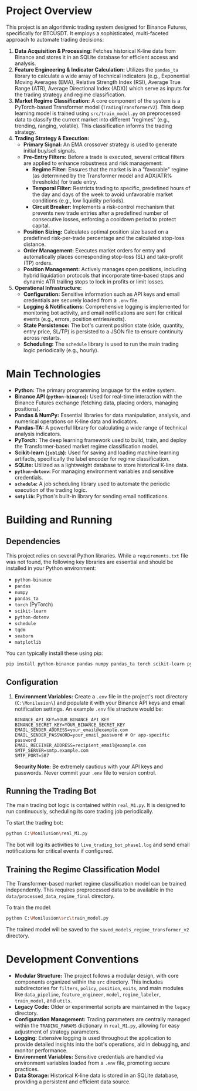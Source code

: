 # Project Overview

This project is an algorithmic trading system designed for Binance Futures, specifically for BTCUSDT. It employs a sophisticated, multi-faceted approach to automate trading decisions:

1.  **Data Acquisition & Processing:** Fetches historical K-line data from Binance and stores it in an SQLite database for efficient access and analysis.
2.  **Feature Engineering & Indicator Calculation:** Utilizes the `pandas_ta` library to calculate a wide array of technical indicators (e.g., Exponential Moving Averages (EMA), Relative Strength Index (RSI), Average True Range (ATR), Average Directional Index (ADX)) which serve as inputs for the trading strategy and regime classification.
3.  **Market Regime Classification:** A core component of the system is a PyTorch-based Transformer model (`TradingTransformerV2`). This deep learning model is trained using `src/train_model.py` on preprocessed data to classify the current market into different "regimes" (e.g., trending, ranging, volatile). This classification informs the trading strategy.
4.  **Trading Strategy & Execution:**
    *   **Primary Signal:** An EMA crossover strategy is used to generate initial buy/sell signals.
    *   **Pre-Entry Filters:** Before a trade is executed, several critical filters are applied to enhance robustness and risk management:
        *   **Regime Filter:** Ensures that the market is in a "favorable" regime (as determined by the Transformer model and ADX/ATR% thresholds) for trade entry.
        *   **Temporal Filter:** Restricts trading to specific, predefined hours of the day and days of the week to avoid unfavorable market conditions (e.g., low liquidity periods).
        *   **Circuit Breaker:** Implements a risk-control mechanism that prevents new trade entries after a predefined number of consecutive losses, enforcing a cooldown period to protect capital.
    *   **Position Sizing:** Calculates optimal position size based on a predefined risk-per-trade percentage and the calculated stop-loss distance.
    *   **Order Management:** Executes market orders for entry and automatically places corresponding stop-loss (SL) and take-profit (TP) orders.
    *   **Position Management:** Actively manages open positions, including hybrid liquidation protocols that incorporate time-based stops and dynamic ATR trailing stops to lock in profits or limit losses.
5.  **Operational Infrastructure:**
    *   **Configuration:** Sensitive information such as API keys and email credentials are securely loaded from a `.env` file.
    *   **Logging & Notifications:** Comprehensive logging is implemented for monitoring bot activity, and email notifications are sent for critical events (e.g., errors, position entries/exits).
    *   **State Persistence:** The bot's current position state (side, quantity, entry price, SL/TP) is persisted to a JSON file to ensure continuity across restarts.
    *   **Scheduling:** The `schedule` library is used to run the main trading logic periodically (e.g., hourly).

# Main Technologies

*   **Python:** The primary programming language for the entire system.
*   **Binance API (`python-binance`):** Used for real-time interaction with the Binance Futures exchange (fetching data, placing orders, managing positions).
*   **Pandas & NumPy:** Essential libraries for data manipulation, analysis, and numerical operations on K-line data and indicators.
*   **Pandas-TA:** A powerful library for calculating a wide range of technical analysis indicators.
*   **PyTorch:** The deep learning framework used to build, train, and deploy the Transformer-based market regime classification model.
*   **Scikit-learn (`joblib`):** Used for saving and loading machine learning artifacts, specifically the label encoder for regime classification.
*   **SQLite:** Utilized as a lightweight database to store historical K-line data.
*   **`python-dotenv`:** For managing environment variables and sensitive credentials.
*   **`schedule`:** A job scheduling library used to automate the periodic execution of the trading logic.
*   **`smtplib`:** Python's built-in library for sending email notifications.

# Building and Running

## Dependencies

This project relies on several Python libraries. While a `requirements.txt` file was not found, the following key libraries are essential and should be installed in your Python environment:

*   `python-binance`
*   `pandas`
*   `numpy`
*   `pandas_ta`
*   `torch` (PyTorch)
*   `scikit-learn`
*   `python-dotenv`
*   `schedule`
*   `tqdm`
*   `seaborn`
*   `matplotlib`

You can typically install these using pip:
```bash
pip install python-binance pandas numpy pandas_ta torch scikit-learn python-dotenv schedule tqdm seaborn matplotlib
```

## Configuration

1.  **Environment Variables:** Create a `.env` file in the project's root directory (`C:\Monilusion\`) and populate it with your Binance API keys and email notification settings. An example `.env` file structure would be:

    ```
    BINANCE_API_KEY=YOUR_BINANCE_API_KEY
    BINANCE_SECRET_KEY=YOUR_BINANCE_SECRET_KEY
    EMAIL_SENDER_ADDRESS=your_email@example.com
    EMAIL_SENDER_PASSWORD=your_email_password # Or app-specific password
    EMAIL_RECEIVER_ADDRESS=recipient_email@example.com
    SMTP_SERVER=smtp.example.com
    SMTP_PORT=587
    ```

    **Security Note:** Be extremely cautious with your API keys and passwords. Never commit your `.env` file to version control.

## Running the Trading Bot

The main trading bot logic is contained within `real_M1.py`. It is designed to run continuously, scheduling its core trading job periodically.

To start the trading bot:

```bash
python C:\Monilusion\real_M1.py
```

The bot will log its activities to `live_trading_bot_phase1.log` and send email notifications for critical events if configured.

## Training the Regime Classification Model

The Transformer-based market regime classification model can be trained independently. This requires preprocessed data to be available in the `data/processed_data_regime_final` directory.

To train the model:

```bash
python C:\Monilusion\src\train_model.py
```

The trained model will be saved to the `saved_models_regime_transformer_v2` directory.

# Development Conventions

*   **Modular Structure:** The project follows a modular design, with core components organized within the `src` directory. This includes subdirectories for `filters`, `policy`, `position`, `exits`, and main modules like `data_pipeline`, `feature_engineer`, `model`, `regime_labeler`, `train_model`, and `utils`.
*   **Legacy Code:** Older or experimental scripts are maintained in the `legacy` directory.
*   **Configuration Management:** Trading parameters are centrally managed within the `TRADING_PARAMS` dictionary in `real_M1.py`, allowing for easy adjustment of strategy parameters.
*   **Logging:** Extensive logging is used throughout the application to provide detailed insights into the bot's operations, aid in debugging, and monitor performance.
*   **Environment Variables:** Sensitive credentials are handled via environment variables loaded from a `.env` file, promoting secure practices.
*   **Data Storage:** Historical K-line data is stored in an SQLite database, providing a persistent and efficient data source.
